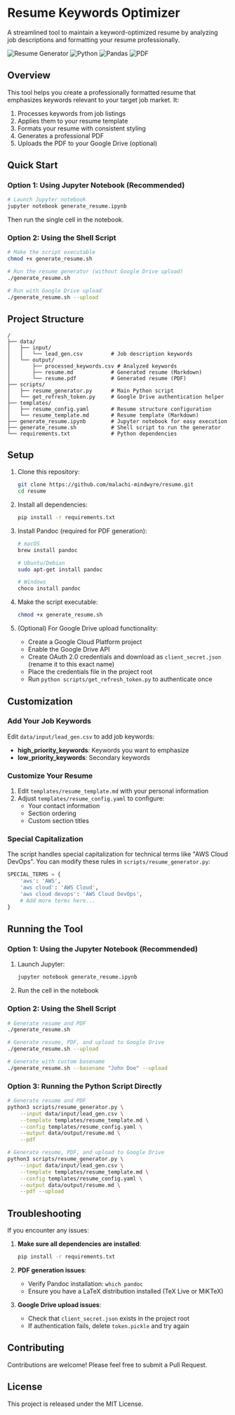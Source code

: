 # Resume Keywords Optimizer

A streamlined tool to maintain a keyword-optimized resume by analyzing job descriptions and formatting your resume professionally.

![Resume Generator](https://img.shields.io/badge/Resume-Generator-blue)
![Python](https://img.shields.io/badge/Python-3.6+-blue)
![Pandas](https://img.shields.io/badge/Pandas-1.0+-green)
![PDF](https://img.shields.io/badge/PDF-Generation-red)

## Overview

This tool helps you create a professionally formatted resume that emphasizes keywords relevant to your target job market. It:

1. Processes keywords from job listings
2. Applies them to your resume template
3. Formats your resume with consistent styling
4. Generates a professional PDF
5. Uploads the PDF to your Google Drive (optional)

## Quick Start

### Option 1: Using Jupyter Notebook (Recommended)

```bash
# Launch Jupyter notebook
jupyter notebook generate_resume.ipynb
```

Then run the single cell in the notebook.

### Option 2: Using the Shell Script

```bash
# Make the script executable
chmod +x generate_resume.sh

# Run the resume generator (without Google Drive upload)
./generate_resume.sh

# Run with Google Drive upload
./generate_resume.sh --upload
```

## Project Structure

```
/
├── data/
│   ├── input/
│   │   └── lead_gen.csv         # Job description keywords
│   └── output/
│       ├── processed_keywords.csv # Analyzed keywords 
│       ├── resume.md            # Generated resume (Markdown)
│       └── resume.pdf           # Generated resume (PDF)
├── scripts/
│   ├── resume_generator.py      # Main Python script
│   └── get_refresh_token.py     # Google Drive authentication helper
├── templates/
│   ├── resume_config.yaml       # Resume structure configuration
│   └── resume_template.md       # Resume template (Markdown)
├── generate_resume.ipynb        # Jupyter notebook for easy execution
├── generate_resume.sh           # Shell script to run the generator
└── requirements.txt             # Python dependencies
```

## Setup

1. Clone this repository:
   ```bash
   git clone https://github.com/malachi-mindwyre/resume.git
   cd resume
   ```

2. Install all dependencies:
   ```bash
   pip install -r requirements.txt
   ```

3. Install Pandoc (required for PDF generation):
   ```bash
   # macOS
   brew install pandoc
   
   # Ubuntu/Debian
   sudo apt-get install pandoc
   
   # Windows
   choco install pandoc
   ```

4. Make the script executable:
   ```bash
   chmod +x generate_resume.sh
   ```

5. (Optional) For Google Drive upload functionality:
   - Create a Google Cloud Platform project
   - Enable the Google Drive API
   - Create OAuth 2.0 credentials and download as `client_secret.json` (rename it to this exact name)
   - Place the credentials file in the project root
   - Run `python scripts/get_refresh_token.py` to authenticate once

## Customization

### Add Your Job Keywords

Edit `data/input/lead_gen.csv` to add job keywords:
- **high_priority_keywords**: Keywords you want to emphasize
- **low_priority_keywords**: Secondary keywords

### Customize Your Resume

1. Edit `templates/resume_template.md` with your personal information
2. Adjust `templates/resume_config.yaml` to configure:
   - Your contact information
   - Section ordering
   - Custom section titles

### Special Capitalization

The script handles special capitalization for technical terms like "AWS Cloud DevOps". You can modify these rules in `scripts/resume_generator.py`:

```python
SPECIAL_TERMS = {
    'aws': 'AWS',
    'aws cloud': 'AWS Cloud',
    'aws cloud devops': 'AWS Cloud DevOps',
    # Add more terms here...
}
```

## Running the Tool

### Option 1: Using the Jupyter Notebook (Recommended)

1. Launch Jupyter:
   ```bash
   jupyter notebook generate_resume.ipynb
   ```

2. Run the cell in the notebook

### Option 2: Using the Shell Script

```bash
# Generate resume and PDF
./generate_resume.sh

# Generate resume, PDF, and upload to Google Drive
./generate_resume.sh --upload

# Generate with custom basename
./generate_resume.sh --basename "John Doe" --upload
```

### Option 3: Running the Python Script Directly

```bash
# Generate resume and PDF
python3 scripts/resume_generator.py \
    --input data/input/lead_gen.csv \
    --template templates/resume_template.md \
    --config templates/resume_config.yaml \
    --output data/output/resume.md \
    --pdf

# Generate resume, PDF, and upload to Google Drive
python3 scripts/resume_generator.py \
    --input data/input/lead_gen.csv \
    --template templates/resume_template.md \
    --config templates/resume_config.yaml \
    --output data/output/resume.md \
    --pdf --upload
```

## Troubleshooting

If you encounter any issues:

1. **Make sure all dependencies are installed**:
   ```bash
   pip install -r requirements.txt
   ```

2. **PDF generation issues**:
   - Verify Pandoc installation: `which pandoc`
   - Ensure you have a LaTeX distribution installed (TeX Live or MiKTeX)

3. **Google Drive upload issues**:
   - Check that `client_secret.json` exists in the project root
   - If authentication fails, delete `token.pickle` and try again

## Contributing

Contributions are welcome! Please feel free to submit a Pull Request.

## License

This project is released under the MIT License.